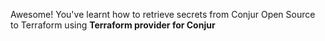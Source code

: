 Awesome!  You've learnt how to retrieve secrets from Conjur Open Source to Terraform using **Terraform provider for Conjur**
